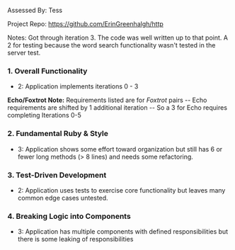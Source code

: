Assessed By: Tess

Project Repo: https://github.com/ErinGreenhalgh/http

Notes: Got through iteration 3. The code was well written up to that point. A 2 for testing because the word search functionality wasn't tested in the server test.

### 1. Overall Functionality

* 2: Application implements iterations 0 - 3

**Echo/Foxtrot Note:** Requirements listed are for *Foxtrot* pairs -- Echo requirements are shifted by 1 additional iteration -- So a 3 for Echo requires completing Iterations 0-5

### 2. Fundamental Ruby & Style

* 3:  Application shows some effort toward organization but still has 6 or fewer long methods (> 8 lines) and needs some refactoring.

### 3. Test-Driven Development

* 2: Application uses tests to exercise core functionality but leaves many common edge cases untested.

### 4. Breaking Logic into Components

* 3: Application has multiple components with defined responsibilities but there is some leaking of responsibilities
